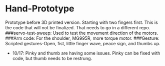 # Hand-Prototype
Prototype before 3D printed version. Starting with two fingers first. 
This is the code that will not be finalized. That needs to go in a different repo.
###servo-test-sweep: 
Used to test the movement direction of the motors. 
###Arm code: 
For the shoulder, MG995R, more torque motor. 
###Gesture: 
Scripted gestures-Open, fist, little finger wave, peace sign, and thumbs up. 
- 10/17: Pinky and thumb are having some issues. Pinky can be fixed with code, but thumb needs to be restrung. 
